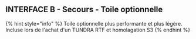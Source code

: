## INTERFACE B - Secours - Toile optionnelle 

{% hint style="info" %}
Toile optionnelle plus performante et plus légère. <br>
Incluse lors de l'achat d'un TUNDRA RTF et homolagation S3
{% endhint %}